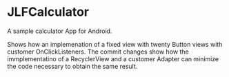 # JLFCalculator
A sample calculator App for Android.

Shows how an implemenation of a fixed view with twenty Button views with customer OnClickListeners.
The commit changes show how the immplementatino of a RecyclerView and a customer Adapter can minimize the code necessary to obtain the same result.
